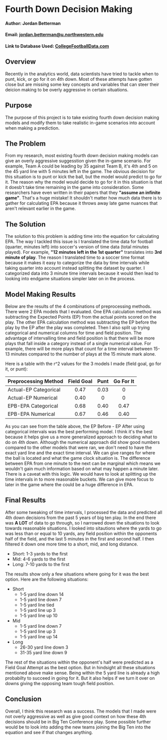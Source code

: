 # Fourth Down Decision Making

#### **Author: Jordan Betterman**
#### **Email: jordan.betterman@u.northwestern.edu**
#### Link to Database Used: [CollegeFootballData.com](https://collegefootballdata.com/exporter)

## Overview
Recently in the analytics world, data scientists have tried to tackle when to punt, kick, or go for it on 4th down. Most of these attempts have gotten close but are missing some key concepts and variables that can steer their deicion making to be overly aggressive in certain situations.

## Purpose
The purpose of this project is to take existing fourth down decision making models and modify them to take realistic in-game scenarios into account when making a prediction.

## The Problem
From my research, most existing fourth down decision making models can give an overly aggressive suggesstion given the in-game scenario. For example, Team A could be leading by 35 against Team B, it's 4th and 5 on the 45 yard line with 5 minutes left in the game. The obvious decision for this situation is to punt or kick the ball, but the model would predict to go for it. The reason why the model would decide to go for it in this situation is that it doesb't take time remaining in the game into consideration. Some researchers have even written in their papers that they **"assume an infinite game"**. That's a huge mistake! It shouldn't matter how much data there is to gather for calculating EPA because it throws away late game nuances that aren't relevant earlier in the game.

## The Solution
The solution to this problem is adding time into the equation for calculating EPA. The way I tackled this issue is I translated the time data for football (quarter, minutes left) into soccer's version of time data (total minutes played). For example, **"12 minutes left in the 1st quarter"** translates into **3rd minute of play**. The reason I translated time to a soccer time format because it makes it easy to categorize the data by time intervals while taking quarter into account instead splitting the dataset by quarter. I categorized data into 3 minute time intervals because it would then lead to looking into endgame situations simpler later on in the process.


## Model Making Results
Below are the results of the 4 combinations of preprocessing methods. There were 2 EPA models that I evaluated. One EPA calculation method was subtracting the Expected Points (EP) from the actual points scored on the play. The other EPA calculation method was subtracting the EP before the play by the EP after the play was completed. Then I also split up trying categorical and numerical columns for time and field position. The advantage of intervalling time and field position is that there will be more plays that fall inside a category instead of a single numerical value. For example, there will be more plays that count for a time interval between 15-13 minutes compared to the number of plays at the 15 minute mark alone.

Here is a table with the r^2 values for the 3 models I made (field goal, go for it, or punt):

| Preprocessing Method | Field Goal | Punt | Go For It  |
| -------------------- |   :---:    | :---: |   :---:   |
| Actual-EP Categorical |   0.47    | 0.03  |     0     |
| Actual-EP Numerical  |   0.40     |  0    |     0     |
| EPB-EPA Categorical  |    0.68    | 0.40  |    0.47   |
| EPB-EPA Numerical    |    0.67    | 0.46  |    0.40   |

As you can see from the table above, the EP Before - EP After using categorical intervals was the best performing model. I think it's the best because it helps give us a more generalized approach to deciding what to do on 4th down. Although the numerical approach did show good numbers compared to the other models that were ran, we don't need to have the exact yard line and the exact time interval. We can give ranges for where the ball is located and what the game clock situation is. The difference between EPA from one minute to the next can be marginal which means we wouldn't gain much information based on what may happen a minute later. There is a caveat with this logic. We would have to look at splitting up the time intervals in to more reasonable buckets. We can give more focus to later in the game where the could be a huge difference in EPA.

## Final Results
After some tweaking of time intervals, I processed the data and predicted all 4th down decisions from the past 5 years of big ten play. In the end there was **A LOT** of data to go through, so I narrowed down the situations to look towards reasonable situations. I looked into sitautions where the yards to go was less than or equal to 10 yards, any field position within the opponents half of the field, and the last 5 minutes in the first and second half. I then filtered it down one more time to a short, mid, and long distance.

- Short: 1-3 yards to the first
- Mid: 4-6 yards to the first
- Long: 7-10 yards to the first

The results show only a few situations where going for it was the best option. Here are the following situations:

- Short
    - 1-5 yard line down 14
    - 1-5 yard line down 7
    - 1-5 yard line tied
    - 1-5 yard line up 3
    - 1-5 yard line up 10
- Mid
    - 1-5 yard line down 7
    - 1-5 yard line up 3
    - 1-5 yard line up 14
- Long
    - 26-30 yard line down 3
    - 31-35 yard line down 9

The rest of the situations within the opponent's half were predicted as a Field Goal Attempt as the best option. But in hindsight all these situations mentioned above make sense. Being within the 5 yard line is already a high probabilty to succeed in going for it. But it also helps if we turn it over on downs giving the opposing team tough field position.

## Conclusion 
Overall, I think this research was a success. The models that I made were not overly aggressive as well as give good context on how these 4th decisions should be in Big Ten Conference play. Some possible further would be to look into adding the new teams joining the Big Ten into the equation and see if that changes anything. 

